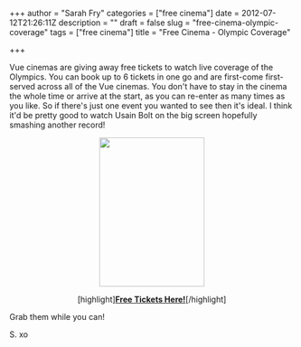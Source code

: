 +++
author = "Sarah Fry"
categories = ["free cinema"]
date = 2012-07-12T21:26:11Z
description = ""
draft = false
slug = "free-cinema-olympic-coverage"
tags = ["free cinema"]
title = "Free Cinema - Olympic Coverage"

+++


<p style="text-align: left;">Vue cinemas are giving away free tickets to watch live coverage of the Olympics. You can book up to 6 tickets in one go and are first-come first-served across all of the Vue cinemas. You don't have to stay in the cinema the whole time or arrive at the start, as you can re-enter as many times as you like. So if there's just one event you wanted to see then it's ideal. I think it'd be pretty good to watch Usain Bolt on the big screen hopefully smashing another record!</p>
<p style="text-align: center;"><img class="size-full wp-image-1037 aligncenter" title="vueolympics" src="http://sweetaspi.co.uk/images/2012/07/vueolympics.png" alt="" width="186" height="264" /></p>
<p style="text-align: center;">[highlight]<strong><a href="http://www.myvue.com/olympic-coverage/?&amp;utm_source=MASS&amp;utm_medium=Email&amp;utm_campaign=Newsletter_12072012&amp;utm_content=PromoEmail" target="_blank">Free Tickets Here!</a></strong>[/highlight]</p>
<p style="text-align: left;"><span style="text-align: left;">Grab them while you can!</span></p>
<p style="text-align: left;">S. xo</p>

